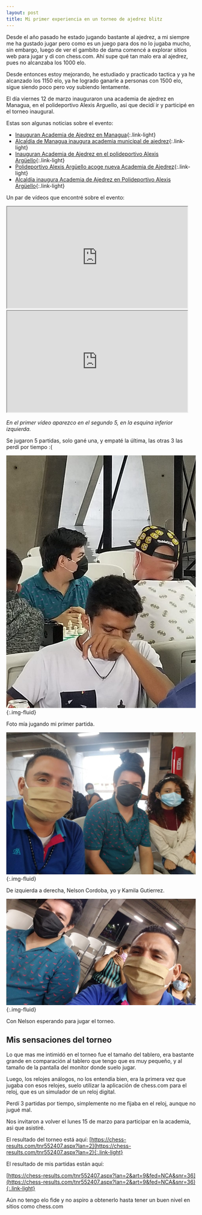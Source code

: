 ```yaml
---
layout: post
title: Mi primer experiencia en un torneo de ajedrez blitz
---
```


Desde el año pasado he estado jugando bastante al ajedrez, a mi siempre me ha gustado jugar pero como es un juego para dos no lo jugaba mucho, sin embargo, luego de ver el gambito de dama comencé a explorar sitios web para jugar y di con chess.com. Ahí supe qué tan malo era al ajedrez, pues no alcanzaba los 1000 elo.

Desde entonces estoy mejorando, he estudiado y practicado tactica y ya he alcanzado los 1150 elo, ya he logrado ganarle a personas con 1500 elo, sigue siendo poco pero voy subiendo lentamente.

El día viernes 12 de marzo inauguraron una academia de ajedrez en Managua, en el polideportivo Alexis Arguello, asi que decidí ir y participé en el torneo inaugural.

Estas son algunas noticias sobre el evento:

- [Inauguran Academia de Ajedrez en Managua](https://www.el19digital.com/articulos/ver/titulo:113879-inauguran-academia-de-ajedrez-en-managua){:.link-light}
- [Alcaldía de Managua inaugura academia municipal de ajedrez](https://www.tn8.tv/managua/537535-alcaldia-managua-inaugura-academia-municipal-de-ajedrez/){:.link-light}
- [Inauguran Academia de Ajedrez en el polideportivo Alexis Argüello](https://radionicaragua.com.ni/inauguran-academia-de-ajedrez-en-el-polideportivo-alexis-arguello){:.link-light}
- [Polideportivo Alexis Argüello acoge nueva Academia de Ajedrez](https://www.lavozdelsandinismo.com/deportes/2021-03-12/polideportivo-alexis-arguello-acoge-nueva-academia-de-ajedrez/){:.link-light}
- [Alcaldía inaugura Academia de Ajedrez en Polideportivo Alexis Argüello](https://radio580.com.ni/2021/03/13/alcaldia-inaugura-academia-de-ajedrez-en-polideportivo-alexis-arguello/){:.link-light}

Un par de vídeos que encontré sobre el evento:

<div class="embed-responsive embed-responsive-16by9">
  <iframe class="embed-responsive-item" src="https://www.youtube.com/embed/saTBlYuc-mA" width= "480" height="270" allowfullscreen></iframe>
</div>

<div class="embed-responsive embed-responsive-16by9">
  <iframe class="embed-responsive-item" src="https://www.youtube.com/embed/2sbrK-fla4M" width= "480" height="270" allowfullscreen></iframe>
</div>

*En el primer vídeo aparezco en el segundo 5, en la esquina inferior izquierda.*

Se jugaron 5 partidas, solo gané una, y empaté la última, las otras 3 las perdí por tiempo :(

![Foto 1](/assets/img/academia-ajedrez-1.jpeg){:.img-fluid}

Foto mía jugando mi primer partida.

![Foto 2](/assets/img/academia-ajedrez-2.jpeg){:.img-fluid}

De izquierda a derecha, Nelson Cordoba, yo y Kamila Gutierrez.

![Foto 3](/assets/img/academia-ajedrez-3.jpeg){:.img-fluid}

Con Nelson esperando para jugar el torneo.

## Mis sensaciones del torneo

Lo que mas me intimidó en el torneo fue el tamaño del tablero, era bastante grande en comparación al tablero que tengo que es muy pequeño, y al tamaño de la pantalla del monitor donde suelo jugar.

Luego, los relojes análogos, no los entendía bien, era la primera vez que jugaba con esos relojes, suelo utilizar la aplicación de chess.com para el reloj, que es un simulador de un reloj digital.

Perdí 3 partidas por tiempo, simplemente no me fijaba en el reloj, aunque no jugué mal.

Nos invitaron a volver el lunes 15 de marzo para participar en la academia, asi que asistiré.

El resultado del torneo está aquí:
[https://chess-results.com/tnr552407.aspx?lan=2](https://chess-results.com/tnr552407.aspx?lan=2){:.link-light}

El resultado de mis partidas están aquí:

[https://chess-results.com/tnr552407.aspx?lan=2&art=9&fed=NCA&snr=36](https://chess-results.com/tnr552407.aspx?lan=2&art=9&fed=NCA&snr=36){:.link-light}

Aún no tengo elo fide y no aspiro a obtenerlo hasta tener un buen nivel en sitios como chess.com